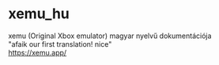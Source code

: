 # xemu_hu
xemu (Original Xbox emulator) magyar nyelvű dokumentációja
<br>"afaik our first translation! nice"
<br> https://xemu.app/
